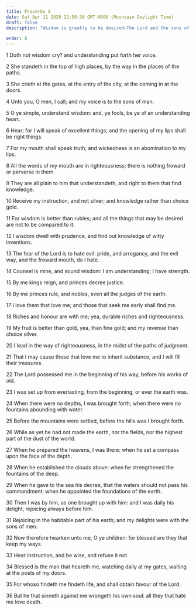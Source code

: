 ```yaml
---
title: Proverbs 8
date: Sat Apr 11 2020 22:50:30 GMT-0600 (Mountain Daylight Time)
draft: false
description: "Wisdom is greatly to be desired—The Lord and the sons of men possessed wisdom in the premortal life."

order: 8
---
```

    
1 Doth not wisdom cry? and understanding put forth her voice.

2 She standeth in the top of high places, by the way in the places of the paths.

3 She crieth at the gates, at the entry of the city, at the coming in at the doors.

4 Unto you, O men, I call; and my voice is to the sons of man.

5 O ye simple, understand wisdom: and, ye fools, be ye of an understanding heart.

6 Hear; for I will speak of excellent things; and the opening of my lips shall be right things.

7 For my mouth shall speak truth; and wickedness is an abomination to my lips.

8 All the words of my mouth are in righteousness; there is nothing froward or perverse in them.

9 They are all plain to him that understandeth, and right to them that find knowledge.

10 Receive my instruction, and not silver; and knowledge rather than choice gold.

11 For wisdom is better than rubies; and all the things that may be desired are not to be compared to it.

12 I wisdom dwell with prudence, and find out knowledge of witty inventions.

13 The fear of the Lord is to hate evil: pride, and arrogancy, and the evil way, and the froward mouth, do I hate.

14 Counsel is mine, and sound wisdom: I am understanding; I have strength.

15 By me kings reign, and princes decree justice.

16 By me princes rule, and nobles, even all the judges of the earth.

17 I love them that love me; and those that seek me early shall find me.

18 Riches and honour are with me; yea, durable riches and righteousness.

19 My fruit is better than gold, yea, than fine gold; and my revenue than choice silver.

20 I lead in the way of righteousness, in the midst of the paths of judgment.

21 That I may cause those that love me to inherit substance; and I will fill their treasures.

22 The Lord possessed me in the beginning of his way, before his works of old.

23 I was set up from everlasting, from the beginning, or ever the earth was.

24 When there were no depths, I was brought forth; when there were no fountains abounding with water.

25 Before the mountains were settled, before the hills was I brought forth.

26 While as yet he had not made the earth, nor the fields, nor the highest part of the dust of the world.

27 When he prepared the heavens, I was there: when he set a compass upon the face of the depth.

28 When he established the clouds above: when he strengthened the fountains of the deep.

29 When he gave to the sea his decree, that the waters should not pass his commandment: when he appointed the foundations of the earth.

30 Then I was by him, as one brought up with him: and I was daily his delight, rejoicing always before him.

31 Rejoicing in the habitable part of his earth; and my delights were with the sons of men.

32 Now therefore hearken unto me, O ye children: for blessed are they that keep my ways.

33 Hear instruction, and be wise, and refuse it not.

34 Blessed is the man that heareth me, watching daily at my gates, waiting at the posts of my doors.

35 For whoso findeth me findeth life, and shall obtain favour of the Lord.

36 But he that sinneth against me wrongeth his own soul: all they that hate me love death.
